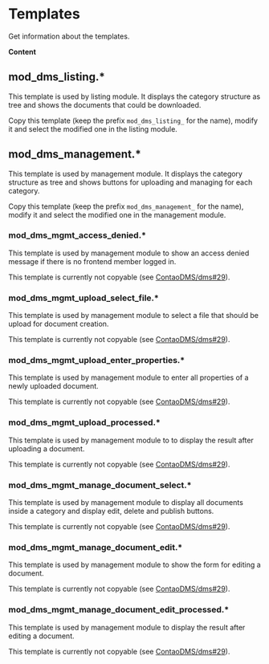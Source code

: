 # Templates

Get information about the templates.

**Content**
<!-- toc -->


## mod_dms_listing.*

This template is used by listing module. It displays the category structure as tree and shows the documents that could be downloaded.

Copy this template (keep the prefix `mod_dms_listing_` for the name), modify it and select the modified one in the listing module.


## mod_dms_management.*

This template is used by management module. It displays the category structure as tree and shows buttons for uploading and managing for each category.

Copy this template (keep the prefix `mod_dms_management_` for the name), modify it and select the modified one in the management module.


### mod_dms_mgmt_access_denied.*

This template is used by management module to show an access denied message if there is no frontend member logged in.

This template is currently not copyable (see [ContaoDMS/dms#29](https://github.com/ContaoDMS/dms/issues/29)).


### mod_dms_mgmt_upload_select_file.*

This template is used by management module to select a file that should be upload for document creation.

This template is currently not copyable (see [ContaoDMS/dms#29](https://github.com/ContaoDMS/dms/issues/29)).


### mod_dms_mgmt_upload_enter_properties.*

This template is used by management module to enter all properties of a newly uploaded document.

This template is currently not copyable (see [ContaoDMS/dms#29](https://github.com/ContaoDMS/dms/issues/29)).


### mod_dms_mgmt_upload_processed.*

This template is used by management module to to display the result after uploading a document.

This template is currently not copyable (see [ContaoDMS/dms#29](https://github.com/ContaoDMS/dms/issues/29)).


### mod_dms_mgmt_manage_document_select.*

This template is used by management module to display all documents inside a category and display edit, delete and publish buttons.

This template is currently not copyable (see [ContaoDMS/dms#29](https://github.com/ContaoDMS/dms/issues/29)).


### mod_dms_mgmt_manage_document_edit.*

This template is used by management module to show the form for editing a document.

This template is currently not copyable (see [ContaoDMS/dms#29](https://github.com/ContaoDMS/dms/issues/29)).


### mod_dms_mgmt_manage_document_edit_processed.*

This template is used by management module to display the result after editing a document.

This template is currently not copyable (see [ContaoDMS/dms#29](https://github.com/ContaoDMS/dms/issues/29)).
